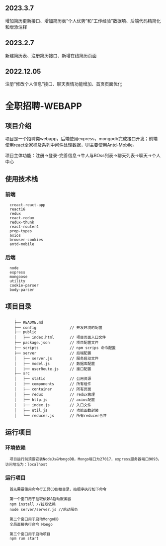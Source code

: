 ## 2023.3.7
  增加简历更新接口、增加简历表“个人优势”和“工作经验”数据项、后端代码精简化和增添注释

## 2023.2.7
  新建简历表、注册简历接口、新增在线简历页面

## 2022.12.05
  注册“修改个人信息”接口、聊天表情功能增加、首页页面优化

# 全职招聘-WEBAPP

## 项目介绍

  项目是一个招聘类webapp，后端使用express，mongodb完成接口开发；前端使用react全家桶及系列中间件处理数据，UI主要使用Antd-Mobile。

  项目主体功能：注册->登录-完善信息->牛人与BOss列表->聊天列表->聊天->个人中心

## 使用技术栈

  ### 前端

      creact-react-app
      react16
      redux
      react-redux
      redux-thunk
      react-router4
      prop-types
      axios
      browser-cookies
      antd-mobile

  ### 后端  

      node
      express
      mongoose
      utility
      cookie-parser
      body-parser


## 项目目录

        .
        ├── README.md
        ├── config               // 开发环境的配置
        ├── public
        │   ├── index.html       // 项目页面入口文件
        ├── package.json         // 项目配置文件
        ├── scripts              // npm scrips 命令配置
        ├── server               // 后端配置
        │   ├── server.js        // 服务启动文件
        │   ├── model.js         // 数据库配置
        │   ├── userRoute.js     // 接口配置    
        ├── src
        │   ├── static           // 公用资源
        │   ├── components       // 所有组件
        │   ├── container        // 所有页面
        │   ├── redux            // redux管理
        │   ├── http.js	         // axios配置
        │   ├── index.js         // 入口文件
        │   ├── util.js          // 功能函数封装
        │   └── reducer.js       // 所有reducer合并


## 运行项目

  ### 环境依赖

      项目运行前须要安装NodeJs&MongoDB，Mongo端口为27017，express服务器端口9093，访问地址为：localhost

  ### 运行项目
      
      首先需要使用命令行工具CD到根目录，按顺序执行如下命令

      第一个窗口用于拉取依赖&启动服务器
      npm install //拉取依赖
      node server/server.js //启动服务

      第二个窗口用于启动MongoDB
      全局直接执行命令 Mongo

      第三个窗口用于启动项目
      npm run start


